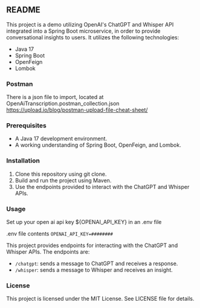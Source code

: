 ## README

This project is a demo utilizing OpenAI's ChatGPT and Whisper API integrated into a Spring Boot microservice, in order to provide conversational insights to users. It utilizes the following technologies:

- Java 17
- Spring Boot
- OpenFeign
- Lombok



### Postman

There is a json file to import, located at OpenAiTranscription.postman_collection.json
https://upload.io/blog/postman-upload-file-cheat-sheet/

### Prerequisites

- A Java 17 development environment.
- A working understanding of Spring Boot, OpenFeign, and Lombok.

### Installation

1. Clone this repository using git clone.
2. Build and run the project using Maven.
3. Use the endpoints provided to interact with the ChatGPT and Whisper APIs.

### Usage

Set up your open ai api key ${OPENAI_API_KEY} in an .env file

.env file contents
``
OPENAI_API_KEY=########
``

This project provides endpoints for interacting with the ChatGPT and Whisper APIs. The endpoints are:

- `/chatgpt`: sends a message to ChatGPT and receives a response.
- `/whisper`: sends a message to Whisper and receives an insight.

### License

This project is licensed under the MIT License. See LICENSE file for details.
